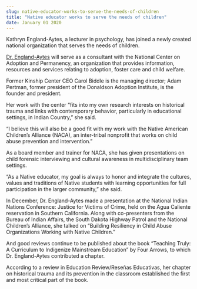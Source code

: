 ```yaml
---
slug: native-educator-works-to-serve-the-needs-of-children
title: "Native educator works to serve the needs of children"
date: January 01 2020
---
```


 
<p>
  Kathryn England&#45;Aytes, a lecturer in psychology, has joined a newly
  created national organization that serves the needs of children.
</p>
<p>
  <a href="https://sbgs.csumb.edu/faculty/kathryn&#45;england&#45;aytes"
    >Dr. England&#45;Aytes</a
  >
  will serve as a consultant with the National Center on Adoption and
  Permanency, an organization that provides information, resources and services
  relating to adoption, foster care and child welfare.
</p>
<p>
  Former Kinship Center CEO Carol Biddle is the managing director; Adam Pertman,
  former president of the Donaldson Adoption Institute, is the founder and
  president.
</p>
<p>
  Her work with the center “fits into my own research interests on historical
  trauma and links with contemporary behavior, particularly in educational
  settings, in Indian Country,” she said.
</p>
<p>
  “I believe this will also be a good fit with my work with the Native American
  Children’s Alliance &#40;NACA&#41;, an inter&#45;tribal nonprofit that works
  on child abuse prevention and intervention.”
</p>
<p>
  As a board member and trainer for NACA, she has given presentations on child
  forensic interviewing and cultural awareness in multidisciplinary team
  settings.
</p>
<p>
  “As a Native educator, my goal is always to honor and integrate the cultures,
  values and traditions of Native students with learning opportunities for full
  participation in the larger community,” she said.
</p>
<p>
  In December, Dr. England&#45;Aytes made a presentation at the National Indian
  Nations Conference: Justice for Victims of Crime, held on the Agua Caliente
  reservation in Southern California. Along with co&#45;presenters from the
  Bureau of Indian Affairs, the South Dakota Highway Patrol and the National
  Children’s Alliance, she talked on “Building Resiliency in Child Abuse
  Organizations Working with Native Children.”
</p>
<p>
  And good reviews continue to be published about the book “Teaching Truly: A
  Curriculum to Indigenize Mainstream Education” by Four Arrows, to which Dr.
  England&#45;Aytes contributed a chapter.
</p>
<p>
  According to a review in Education Review/Reseñas Educativas, her chapter on
  historical trauma and its prevention in the classroom established the first
  and most critical part of the book.
</p>
 

